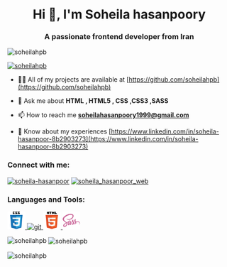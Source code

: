 <h1 align="center">Hi 👋, I'm Soheila hasanpoory</h1>
<h3 align="center">A passionate frontend developer from Iran</h3>

<p align="left"> <img src="https://komarev.com/ghpvc/?username=soheilahpb&label=Profile%20views&color=0e75b6&style=flat" alt="soheilahpb" /> </p>

<p align="left"> <a href="https://github.com/ryo-ma/github-profile-trophy"><img src="https://github-profile-trophy.vercel.app/?username=soheilahpb" alt="soheilahpb" /></a> </p>

- 👨‍💻 All of my projects are available at [https://github.com/soheilahpb](https://github.com/soheilahpb)

- 💬 Ask me about **HTML , HTML5 , CSS ,CSS3 ,SASS**

- 📫 How to reach me **soheilahasanpoory1999@gmail.com**

- 📄 Know about my experiences [https://www.linkedin.com/in/soheila-hasanpoor-8b2903273](https://www.linkedin.com/in/soheila-hasanpoor-8b2903273)

<h3 align="left">Connect with me:</h3>
<p align="left">
<a href="https://linkedin.com/in/soheila-hasanpoor" target="blank"><img align="center" src="https://raw.githubusercontent.com/rahuldkjain/github-profile-readme-generator/master/src/images/icons/Social/linked-in-alt.svg" alt="soheila-hasanpoor" height="30" width="40" /></a>
<a href="https://instagram.com/soheila_hasanpoor_web" target="blank"><img align="center" src="https://raw.githubusercontent.com/rahuldkjain/github-profile-readme-generator/master/src/images/icons/Social/instagram.svg" alt="soheila_hasanpoor_web" height="30" width="40" /></a>
</p>

<h3 align="left">Languages and Tools:</h3>
<p align="left"> <a href="https://www.w3schools.com/css/" target="_blank" rel="noreferrer"> <img src="https://raw.githubusercontent.com/devicons/devicon/master/icons/css3/css3-original-wordmark.svg" alt="css3" width="40" height="40"/> </a> <a href="https://git-scm.com/" target="_blank" rel="noreferrer"> <img src="https://www.vectorlogo.zone/logos/git-scm/git-scm-icon.svg" alt="git" width="40" height="40"/> </a> <a href="https://www.w3.org/html/" target="_blank" rel="noreferrer"> <img src="https://raw.githubusercontent.com/devicons/devicon/master/icons/html5/html5-original-wordmark.svg" alt="html5" width="40" height="40"/> </a> <a href="https://sass-lang.com" target="_blank" rel="noreferrer"> <img src="https://raw.githubusercontent.com/devicons/devicon/master/icons/sass/sass-original.svg" alt="sass" width="40" height="40"/> </a> </p>

<p><img align="left" src="https://github-readme-stats.vercel.app/api/top-langs?username=soheilahpb&show_icons=true&locale=en&layout=compact" alt="soheilahpb" /></p>

<p>&nbsp;<img align="center" src="https://github-readme-stats.vercel.app/api?username=soheilahpb&show_icons=true&locale=en" alt="soheilahpb" /></p>

<p><img align="center" src="https://github-readme-streak-stats.herokuapp.com/?user=soheilahpb&" alt="soheilahpb" /></p>
